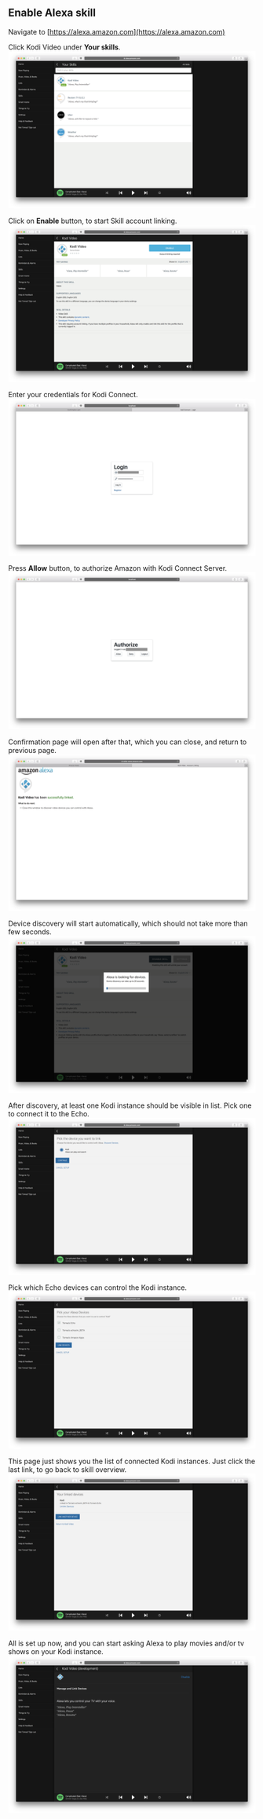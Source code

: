 ## Enable Alexa skill

Navigate to [https://alexa.amazon.com](https://alexa.amazon.com)

Click Kodi Video under **Your skills**.
![Diagram](img/01-your-skills.png)

Click on **Enable** button, to start Skill account linking.
![Diagram](img/02-skill-overview.png)

Enter your credentials for Kodi Connect.
![Diagram](img/03-login.png)

Press **Allow** button, to authorize Amazon with Kodi Connect Server.
![Diagram](img/04-authorize.png)

Confirmation page will open after that, which you can close, and return to previous page.
![Diagram](img/05-successfully-linked.png)

Device discovery will start automatically, which should not take more than few seconds.
![Diagram](img/06-device-discovery-pending.png)

After discovery, at least one Kodi instance should be visible in list. Pick one to connect it to the Echo.
![Diagram](img/07-devices-found.png)

Pick which Echo devices can control the Kodi instance.
![Diagram](img/08-connect-device.png)

This page just shows you the list of connected Kodi instances. Just click the last link, to go back to skill overview.
![Diagram](img/09-linked-devices.png)

All is set up now, and you can start asking Alexa to play movies and/or tv shows on your Kodi instance.
![Diagram](img/10-skill-setup-finished.png)
